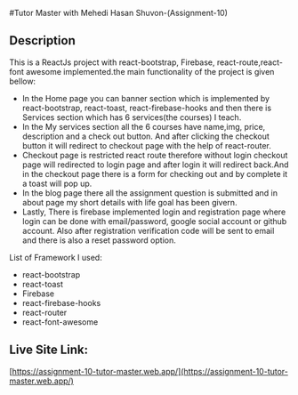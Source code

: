 
#Tutor Master with Mehedi Hasan Shuvon-(Assignment-10)




## Description

This is a ReactJs project with react-bootstrap, Firebase, react-route,react-font awesome implemented.the main functionality of the project  is given bellow:
- In the Home page you can banner section which is implemented by react-bootstrap, react-toast, react-firebase-hooks and then there is Services section which has 6 services(the courses) I teach. 
- In the My services section all the 6 courses have name,img, price, description and a check out button. And after clicking the checkout button it will redirect to checkout page with the help of react-router.
- Checkout page is restricted react route therefore without login checkout page will redirected to login page and after login it will redirect back.And in the checkout page there is a form for checking out and by complete it a toast will pop up.
- In the blog page there all the assignment question is submitted and in about page my short details with life goal has been givern.
- Lastly, There is firebase implemented login and registration page where login can be done with email/password, google social account or github account. Also after registration verification code will be sent to email and there is also a reset password option.

List of Framework  I used:
- react-bootstrap
- react-toast
- Firebase
- react-firebase-hooks
- react-router
- react-font-awesome

## Live Site Link:
[https://assignment-10-tutor-master.web.app/](https://assignment-10-tutor-master.web.app/)


